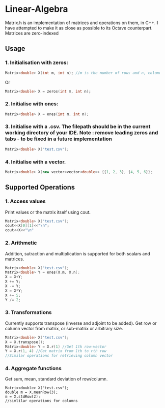 # Linear-Algebra
Matrix.h is an implementation of matrices and operations on them, in C++. I have attempted to make it as close as possible to its Octave counterpart. Matrices are zero-indexed

## Usage

### 1. Initialisation with zeros:
```c++
Matrix<double> X(int m, int n); //m is the number of rows and n, columns.
```
Or
```c++
Matrix<double> X = zeros(int m, int n);
```

### 2. Initialise with ones:
```c++
Matrix<double> X = ones(int m, int n);
```

### 3. Initialise with a .csv. The filepath should be in the current working directory of your IDE. Note : remove leading zeros and tabs - to be fixed in a future implementation
```c++
Matrix<double> X("test.csv");
```

### 4. Initialise with a vector.
```c++
Matrix<double> X(new vector<vector<double>> {{1, 2, 3}, {4, 5, 6}};
```

## Supported Operations

### 1. Access values
Print values or the matrix itself using cout.
```c++
Matrix<double> X("test.csv");
cout<<X[0][1]<<"\n";
cout<<X<<"\n"
```

### 2. Arithmetic
Addition, sutraction and multiplication is supported for both scalars and matrices.
```c++
Matrix<double> X("test.csv");
Matrix<double> Y = ones(X.m, X.n);
X = X+Y;
X += Y;
X -= Y;
X = X*Y;
X += 5;
Y /= 2;
```

### 3. Transformations
Currently supports transpose (inverse and adjoint to be added). Get row or column vector from matrix, or sub-matrix or arbitrary size.
```c++
Matrix<double> X("test.csv");
X = X.transpose();
Matrix<double> Y = X.r(1) //Get 1th row-vector
Y = X.r(1, 4) //Get matrix from 1th to rth row
//Similar operations for retrieving column vector
```

### 4. Aggregate functions
Get sum, mean, standard deviation of row/column.
```
Matrix<double> X("test.csv");
double m = X.meanRow(3);
m = X.stdRow(2);
//simlilar operations for columns
```
